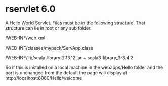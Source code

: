# rservlet 6.0
A Hello World Servlet. Files must be in the following structure. That structure can lie in root or any sub folder.

/WEB-INF/web.xml

/WEB-INF/classes/mypack/ServApp.class

/WEB-INF/lib/scala-library-2.13.12.jar + scala3-library_3-3.4.2

So if this is installed on a local machine in the webapps/Hello folder and the port is unchanged from the default the page will display at
http://localhost:8080/Hello/welcome
